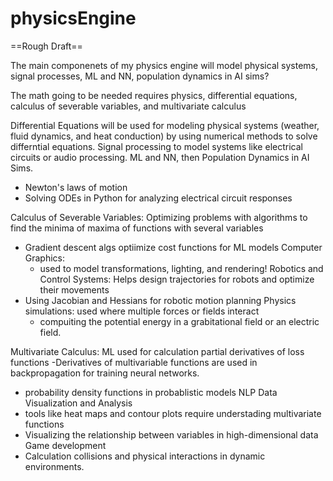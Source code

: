 # physicsEngine
==Rough Draft==

The main componenets of my physics engine will model physical systems, signal processes, ML and NN, population dynamics in AI sims? 

The math going to be needed requires physics, differential equations, calculus of severable variables, and multivariate calculus

Differential Equations will be used for modeling physical systems (weather, fluid dynamics, and heat conduction) by using numerical methods to solve differntial equations. Signal processing to model systems like electrical circuits or audio processing. ML and NN, then Population Dynamics in AI Sims. 
- Newton's laws of motion
- Solving ODEs in Python for analyzing electrical circuit responses

Calculus of Severable Variables: Optimizing problems with algorithms to find the minima of maxima of functions with several variables
- Gradient descent algs optiimize cost functions for ML models
  Computer Graphics:
  - used to model transformations, lighting, and rendering!
 Robotics and Control Systems: Helps design trajectories for robots and optimize their movements
- Using Jacobian and Hessians for robotic motion planning
  Physics simulations: used where multiple forces or fields interact
  - compuiting the potential energy in a grabitational field or an electric field.

 Multivariate Calculus: ML used for calculation partial derivatives of loss functions
 -Derivatives of multivariable functions are used in backpropagation for training neural networks. 
 - probability density functions in probablistic models
  NLP
Data Visualization and Analysis
- tools like heat maps and contour plots require understading multivariate functions
-   Visualizing the relationship between variables in high-dimensional data
Game development
- Calculation collisions and physical interactions in dynamic environments. 
